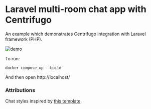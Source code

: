 Laravel multi-room chat app with Centrifugo
===========================================

An example which demonstrates Centrifugo integration with Laravel framework (PHP).

![demo](https://raw.githubusercontent.com/centrifugal/examples/master/php_laravel_chat_tutorial/demo.gif)

To run:

```
docker compose up --build
```

And then open http://localhost/

### Attributions

Chat styles inspired by [this template](https://www.bootdey.com/snippets/view/chat-app).
